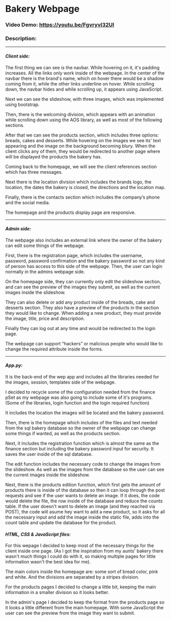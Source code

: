 # Bakery Webpage
### **Video Demo:**  <https://youtu.be/FgvryvI32UI>
### **Description:**
---
#### _**Client side:**_
The first thing we can see is the navbar. While hovering on it, it's padding increases. All the links only work inside of the webpage. In the center of the navbar there is the brand's name, which on hover there would be a shadow coming from it, while the other links underline on hover. While scrolling down, the navbar hides and while scrolling up, it appears using JavaScript.

Next we can see the slideshow, with three images, which was implemented using bootstrap.

Then, there is the welcoming division, which appears with an animation while scrolling down using the AOS library, as well as most of the following sections.

After that we can see the products section, which includes three options: breads, cakes and desserts. While hovering on the images we see its' text appearing and the image on the background becoming blury. When the client clicks any of them, they would be redirected to another page where will be displayed the products the bakery has.

Coming back to the homepage, we will see the client references section which has three messages.

Next there is the location division which includes the brands logo, the location, the dates the bakery is closed, the directions and the location map.

Finally, there is the contacts section which includes the company’s phone and the social media.

The homepage and the products display page are responsive.


---
#### _**Admin side:**_
The webpage also includes an external link where the owner of the bakery can edit some things of the webpage.

First, there is the registration page, which includes the username, password, password confirmation and the bakery password so not any kind of person has access to this side of the webpage. Then, the user can login normally in the admins webpage side.

On the homepage side, they can currently only edit the slideshow section, and can see the preview of the images they submit, as well as the current images inside the slideshow.

They can also delete or add any product inside of the breads, cake and desserts section. They also have a preview of the products in the section they would like to change. When adding a new product, they must provide the image, title, price and description.

Finally they can log out at any time and would be redirected to the login page.

The webpage can support “hackers” or malicious people who would like to change the required attribute inside the forms.

---
#### _**App.py:**_
It is the back-end of the wep app and includes all the libraries needed for the images, session, templates side of the webpage.

I decided to recycle some of the configuration needed from the finance pSet as my webpage was also going to include some of it's programs. (Some of the libraries, login function and the login required function)

It includes the location the images will be located and the bakery password.

Then, there is the homepage which includes of the files and text needed from the sql bakery database so the owner of the webpage can change some things if wanted, as well as the products section.

Next, it includes the registration function which is almost the same as the finance section but including the bakery password input for security. It saves the user inside of the sql database.

The edit function includes the necessary code to change the images from the slideshow. As well as the images from the database so the user can see the current images inside the slideshow.

Next, there is the products edition function, which first gets the amount of products there is inside of the database so then it can loop through the post requests and see if the user wants to delete an image. If it does, the code would delete the file, the row inside of the database and reduce the counts table. If the user doesn't want to delete an image (and they reached via POST), the code will asume hey want to add a new product, so it asks for all the necessary input and add the image inside the static file, adds into the count table and update the database for the product.

#### _**HTML, CSS & JavaScript files:**_
For this wepage I decided to keep most of the necessary things for the client inside one page. (As I got the inspiration from my aunts' bakery there wasn't much things I could do with it, so making multiple pages for little information wasn't the best idea for me).

The main colors inside the homepage are: some sort of bread color, pink and white. And the divisions are separated by a stripes division.

For the products pages I decided to change a little bit, keeping the main information in a smaller division so it looks better.

In the admin's page I decided to keep the format from the products page so it looks a little different from the main homepage. With some JavaScript the user can see the preview from the image they want to submit.